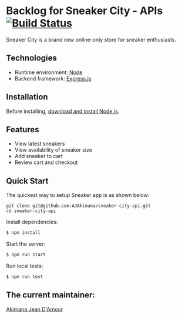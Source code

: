 # Backlog for Sneaker City - APIs [![Build Status](https://travis-ci.org/AJAkimana/sneaker-city-api.svg?branch=develop)](https://travis-ci.org/AJAkimana/sneaker-city-api)

Sneaker City is a brand new online-only store for sneaker enthusiasts.

## Technologies

- Runtime environment: [Node](https://nodejs.org/)
- Backend framework: [Express.js](https://expressjs.com/)

## Installation

Before installing, [download and install Node.js](https://nodejs.org/en/download/).

## Features

- View latest sneakers
- View availability of sneaker size
- Add sneaker to cart
- Review cart and checkout

## Quick Start

The quickest way to setup Sneaker app is as shown below:

```
git clone git@github.com:AJAkimana/sneaker-city-api.git
cd sneaker-city-api
```

Install dependencies:

```bash
$ npm install
```

Start the server:

```bash
$ npm run start
```

Run local tests:

```bash
$ npm run test
```

## The current maintainer:

[Akimana Jean D'Amour](https://github.com/AJAkimana)
